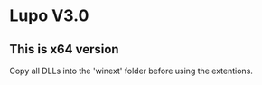 # Lupo V3.0 #
## This is x64 version ##

Copy all DLLs into the 'winext' folder before using the extentions. 
